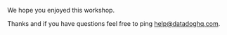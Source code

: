 We hope you enjoyed this workshop.

Thanks and if you have questions feel free to ping help@datadoghq.com.

